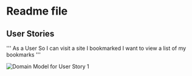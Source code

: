 # Readme file

## User Stories

'''
As a User
So I can visit a site I bookmarked
I want to view a list of my bookmarks
'''

![Domain Model for User Story 1](https://github.com/djlonboy/bookmark_manager_RS/blob/master/bookmark_user_story1.jpg)

